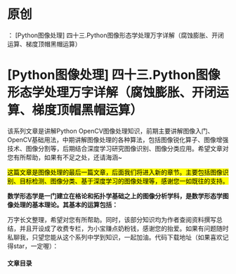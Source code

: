 # 原创
：  [Python图像处理] 四十三.Python图像形态学处理万字详解（腐蚀膨胀、开闭运算、梯度顶帽黑帽运算）

# [Python图像处理] 四十三.Python图像形态学处理万字详解（腐蚀膨胀、开闭运算、梯度顶帽黑帽运算）

该系列文章是讲解Python OpenCV图像处理知识，前期主要讲解图像入门、OpenCV基础用法，中期讲解图像处理的各种算法，包括图像锐化算子、图像增强技术、图像分割等，后期结合深度学习研究图像识别、图像分类应用。希望文章对您有所帮助，如果有不足之处，还请海涵~

<mark>这篇文章是图像处理的最后一篇文章，后面我们将进入新的章节。主要包括图像识别、目标检测、图像分类、基于深度学习的图像处理等，感谢您一如既往的支持。</mark>

**数学形态学是一门建立在格论和拓扑学基础之上的图像分析学科，是数学形态学图像处理的基本理论。其基本的运算包括：**

万字长文整理，希望对您有所帮助。同时，该部分知识均为作者查阅资料撰写总结，并且开设成了收费专栏，为小宝赚点奶粉钱，感谢您的抬爱。如果有问题随时私聊我，只望您能从这个系列中学到知识，一起加油。代码下载地址（如果喜欢记得star，一定喔）：

#### 文章目录
